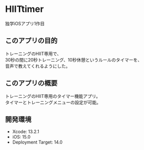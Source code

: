 # HIITtimer
独学iOSアプリ1作目

## このアプリの目的
トレーニングのHIIT専用で、
<br>
30秒の間に20秒トレーニング、10秒休憩というルールのタイマーを、
<br>
音声で教えてくれるようにした。

## このアプリの概要
トレーニングのHIIT専用のタイマー機能アプリ。
<br>
タイマーとトレーニングメニューの設定が可能。


## 開発環境
* Xcode: 13.2.1
* iOS: 15.0
* Deployment Target: 14.0
